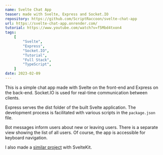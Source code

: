 ```yaml
---
name: Svelte Chat App
teaser: made with Svelte, Express and Socket.IO
repository: https://github.com/ScriptRaccoon/svelte-chat-app
url: https://svelte-chat-app.onrender.com/
tutorial: https://www.youtube.com/watch?v=f5Mbd4txon4
tags:
    [
        "Svelte",
        "Express",
        "Socket.IO",
        "Tutorial",
        "Full Stack",
        "TypeScript",
    ]
date: 2023-02-09
---
```


This is a simple chat app made with Svelte on the front-end and Express on the back-end. Socket.IO is used for real-time communication between clients.

Express serves the dist folder of the built Svelte application. The development process is facilitated with various scripts in the `package.json` file.

Bot messages inform users about new or leaving users. There is a separate view showing the list of all users. Of course, the app is accessible for keyboard navigation.

I also made a [similar project](https://github.com/ScriptRaccoon/sveltekit-chat-app) with SvelteKit.
